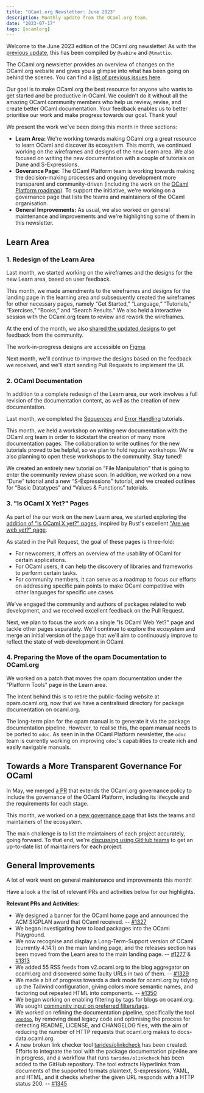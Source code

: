 ```yaml
---
title: "OCaml.org Newsletter: June 2023"
description: Monthly update from the OCaml.org team.
date: "2023-07-17"
tags: [ocamlorg]
---
```


Welcome to the June 2023 edition of the OCaml.org newsletter! As with the [previous update](https://discuss.ocaml.org/t/ocaml-org-newsletter-may-2023/12485), this has been compiled by `@sabine` and `@tmattio`.

The OCaml.org newsletter provides an overview of changes on the OCaml.org website and gives you a glimpse into what has been going on behind the scenes. You can find a [list of previous issues here](https://discuss.ocaml.org/tag/ocamlorg-newsletter).

Our goal is to make OCaml.org the best resource for anyone who wants to get started and be productive in OCaml. We couldn't do it without all the amazing OCaml community members who help us review, revise, and create better OCaml documentation. Your feedback enables us to better prioritise our work and make progress towards our goal. Thank you!

We present the work we've been doing this month in three sections:
- **Learn Area:** We're working towards making OCaml.org a great resource to learn OCaml and discover its ecosystem. This month, we continued working on the wireframes and designs of the new Learn area. We also focused on writing the new documentation with a couple of tutorials on Dune and S-Expressions.
- **Goverance Page:** The OCaml Platform team is working towards making the decision-making processes and ongoing development more transparent and community-driven (including the work on the [OCaml Platform roadmap](https://discuss.ocaml.org/t/a-roadmap-for-the-ocaml-platform-seeking-your-feedback/12238)). To support the initiative, we're working on a governance page that lists the teams and maintainers of the OCaml organisation.
- **General Improvements:** As usual, we also worked on general maintenance and improvements and we're highlighting some of them in this newsletter.

## Learn Area

### 1. Redesign of the Learn Area

Last month, we started working on the wireframes and the designs for the new Learn area, based on user feedback.

This month, we made amendments to the wireframes and designs for the landing page in the learning area and subsequently created the wireframes for other necessary pages, namely “Get Started,” “Language,” “Tutorials,” “Exercises,” “Books,” and “Search Results.” We also held a interactive session with the OCaml.org team to review and rework the wireframes.

At the end of the month, we also [shared the updated designs](https://discuss.ocaml.org/t/help-us-make-the-new-learn-area-on-ocaml-org-awesome/12508.) to get feedback from the community.

The work-in-progress designs are accessible on [Figma](https://www.figma.com/proto/Aqk5y03fsaCuhTSywmmY06/OCaml.org-Public-Designs?type=design&node-id=130-767&t=7ICA3gfxHteFI0le-0&scaling=min-zoom&page-id=130%3A754).

Next month, we'll continue to improve the designs based on the feedback we received, and we'll start sending Pull Requests to implement the UI.

### 2. OCaml Documentation

In addition to a complete redesign of the Learn area, our work involves a full revision of the documentation content, as well as the creation of new documentation. 

Last month, we completed the [Sequences](https://ocaml.org/docs/sequences) and [Error Handling](https://ocaml.org/docs/error-handling) tutorials.

This month, we held a workshop on writing new documentation with the OCaml.org team in order to kickstart the creation of many more documentation pages. The collaboration to write outlines for the new tutorials proved to be helpful, so we plan to hold regular workshops. We're also planning to open these workshops to the community. Stay tuned!

We created an entirely new tutorial on “File Manipulation” that is going to enter the community review phase soon. In addition, we worked on a new “Dune” tutorial and a new “S-Expressions” tutorial, and we created outlines for “Basic Datatypes” and “Values & Functions” tutorials.

### 3. "Is OCaml X Yet?" Pages

As part of the our work on the new Learn area, we started exploring the [addition of "Is OCaml X yet?" pages](https://github.com/ocaml/ocaml.org/pull/1226), inspired by Rust's excellent ["Are we web yet?" page](https://www.arewewebyet.org/).

As stated in the Pull Request, the goal of these pages is three-fold:

- For newcomers, it offers an overview of the usability of OCaml for certain applications.
- For OCaml users, it can help the discovery of libraries and frameworks to perform certain tasks.
- For community members, it can serve as a roadmap to focus our efforts on addressing specific pain points to make OCaml competitive with other languages for specific use cases.

We've engaged the community and authors of packages related to web development, and we received excellent feedback on the Pull Request.

Next, we plan to focus the work on a single "Is OCaml Web Yet?" page and tackle other pages separately. We'll continue to explore the ecosystem and merge an initial version of the page that we'll aim to continuously improve to reflect the state of web development in OCaml.

### 4. Preparing the Move of the opam Documentation to OCaml.org

We worked on a patch that moves the opam documentation under the "Platform Tools" page in the Learn area.

The intent behind this is to retire the public-facing website at opam.ocaml.org, now that we have a centralised directory for package documentation on ocaml.org.

The long-term plan for the opam manual is to generate it via the package documentation pipeline. However, to realise this, the opam manual needs to be ported to `odoc`. As seen in in the OCaml Platform newsletter, the `odoc` team is currently working on improving `odoc`'s capabilities to create rich and easily navigable manuals.

## Towards a More Transparent Governance For OCaml

In May, we merged [a PR](https://github.com/ocaml/ocaml.org/pull/1175) that extends the OCaml.org governance policy to include the governance of the OCaml Platform, including its lifecycle and the requirements for each stage.

This month, we worked on a [new governance page](https://github.com/ocaml/ocaml.org/pull/1239) that lists the teams and maintainers of the ecosystem.

The main challenge is to list the maintainers of each project accurately, going forward. To that end, we're [discussing using GitHub teams](https://github.com/ocaml/infrastructure/issues/55) to get an up-to-date list of maintainers for each project.

## General Improvements

A lot of work went on general maintenance and improvements this month!

Have a look a the list of relevant PRs and activities below for our highlights.

**Relevant PRs and Activities:**

- We designed a banner for the OCaml home page and announced the ACM SIGPLAN award that OCaml received. -- [#1327](https://github.com/ocaml/ocaml.org/pull/1327)
- We began investigating how to load packages into the OCaml Playground.
- We now recognise and display a Long-Term-Support version of OCaml (currently 4.14.1) on the main landing page, and the releases section has been moved from the Learn area to the main landing page. -- [#1277](https://github.com/ocaml/ocaml.org/pull/1277) & [#1313](https://github.com/ocaml/ocaml.org/pull/1313)
- We added 55 RSS feeds from v2.ocaml.org to the blog aggregator on ocaml.org and discovered some faulty URLs in two of them. -- [#1329](https://github.com/ocaml/ocaml.org/pull/1329)
- We made a bit of progress towards a dark mode for ocaml.org by tidying up the Tailwind configuration, giving colors more semantic names, and factoring out repeated HTML into components. -- [#1350](https://github.com/ocaml/ocaml.org/pull/1350)
- We began working on enabling filtering by tags for blogs on ocaml.org. We sought [community input on preferred filters/tags](https://discuss.ocaml.org/t/which-filters-would-you-like-to-see-on-the-ocaml-blog-at-ocaml-org/12429).
- We worked on refining the documentation pipeline, specifically the tool [`voodoo`](https://github.com/ocaml-doc/voodoo), by removing dead legacy code and optimising the process for detecting README, LICENSE, and CHANGELOG files, with the aim of reducing the number of HTTP requests that ocaml.org makes to docs-data.ocaml.org.
- A new broken link checker tool [tarides/olinkcheck](https://github.com/tarides/olinkcheck) has been created. Efforts to integrate the tool with the package documentation pipeline are in progress, and a workflow that runs `tarides/olinkcheck` has been added to the GitHub repository. The tool extracts Hyperlinks from documents of the supported formats plaintext, S-expressions, YAML, and HTML, and it checks whether the given URL responds with a HTTP status 200. -- [#1345](https://github.com/ocaml/ocaml.org/pull/1345)

